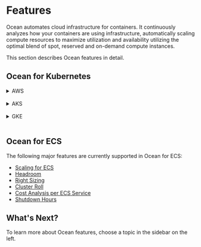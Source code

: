 # Features

Ocean automates cloud infrastructure for containers. It continuously analyzes how your containers are using infrastructure, automatically scaling compute resources to maximize utilization and availability utilizing the optimal blend of spot, reserved and on-demand compute instances.

This section describes Ocean features in detail.

## Ocean for Kubernetes

<details>
  <summary markdown="span">AWS</summary>

Unless specifically stated otherwise, all of the features described in this section are supported in Ocean for AWS.

</details><br>

<details>
  <summary markdown="span">AKS</summary>

We are in the process of adding several Ocean features for use with AKS. The following major features are currently supported:

- [Scaling for Kubernetes](ocean/features/scaling-kubernetes)
- [Headroom](ocean/features/headroom)
- [Right Sizing](ocean/features/right-sizing)
- [Labels and Taints](ocean/features/labels-and-taints)
- [Virtual Node Groups](ocean/features/launch-specifications)

### AKS Notes:

- Ocean initiates actions in the Azure account. These actions are bound by the [Azure subscription limits and quotas](https://docs.microsoft.com/en-us/azure/azure-resource-manager/management/azure-subscription-service-limits) provided in the account.
- Ocean for AKS currently supports import of Linux-based node pools only.

</details><br>

<details>
  <summary markdown="span">GKE</summary>

The following major features are currently supported in Ocean for GKE:

- [Scaling for Kubernetes](ocean/features/scaling-kubernetes)
- [Headroom](ocean/features/headroom)
- [Right Sizing](ocean/features/right-sizing)
- [Labels and Taints](ocean/features/labels-and-taints)
- [Virtual Node Groups](ocean/features/launch-specifications)
- [Cluster Roll](ocean/features/roll)
- [Shutdown Hours](ocean/features/running-hours)

</details><br>

## Ocean for ECS

The following major features are currently supported in Ocean for ECS:

- [Scaling for ECS](ocean/features/scaling-ecs)
- [Headroom](ocean/features/headroom)
- [Right Sizing](ocean/features/right-sizing)
- [Cluster Roll](ocean/features/roll)
- [Cost Analysis per ECS Service](ocean/features/cost-analysis)
- [Shutdown Hours](ocean/features/running-hours)

## What's Next?

To learn more about Ocean features, choose a topic in the sidebar on the left.
